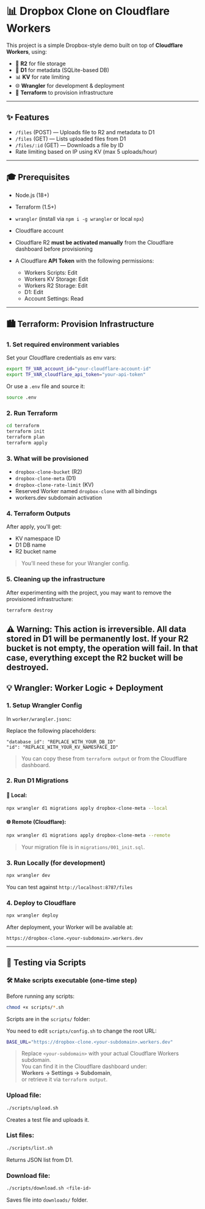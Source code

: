 # 📊 Dropbox Clone on Cloudflare Workers

This project is a simple Dropbox-style demo built on top of **Cloudflare Workers**, using:

* 🧱 **R2** for file storage
* 📃 **D1** for metadata (SQLite-based DB)
* 📊 **KV** for rate limiting
* 🌐 **Wrangler** for development & deployment
* 📒 **Terraform** to provision infrastructure

---

## ✨ Features

* `/files` (POST) — Uploads file to R2 and metadata to D1
* `/files` (GET) — Lists uploaded files from D1
* `/files/:id` (GET) — Downloads a file by ID
* Rate limiting based on IP using KV (max 5 uploads/hour)

---

## 🎓 Prerequisites

* Node.js (18+)
* Terraform (1.5+)
* `wrangler` (install via `npm i -g wrangler` or local `npx`)
* Cloudflare account
* Cloudflare R2 **must be activated manually** from the Cloudflare dashboard before provisioning
* A Cloudflare **API Token** with the following permissions:

  * Workers Scripts: Edit
  * Workers KV Storage: Edit
  * Workers R2 Storage: Edit
  * D1: Edit
  * Account Settings: Read

---

## 🏙️ Terraform: Provision Infrastructure

### 1. Set required environment variables

Set your Cloudflare credentials as env vars:

```bash
export TF_VAR_account_id="your-cloudflare-account-id"
export TF_VAR_cloudflare_api_token="your-api-token"
```

Or use a `.env` file and source it:

```bash
source .env
```

### 2. Run Terraform

```bash
cd terraform
terraform init
terraform plan
terraform apply
```

### 3. What will be provisioned

* `dropbox-clone-bucket` (R2)
* `dropbox-clone-meta` (D1)
* `dropbox-clone-rate-limit` (KV)
* Reserved Worker named `dropbox-clone` with all bindings
* workers.dev subdomain activation

### 4. Terraform Outputs

After apply, you'll get:

* KV namespace ID
* D1 DB name
* R2 bucket name

> You’ll need these for your Wrangler config.

### 5. Cleaning up the infrastructure

After experimenting with the project, you may want to remove the provisioned infrastructure:

```bash
terraform destroy
```

⚠️ Warning: This action is irreversible. All data stored in D1 will be permanently lost.
If your R2 bucket is not empty, the operation will fail. In that case, everything except the R2 bucket will be destroyed.
---

## 💡 Wrangler: Worker Logic + Deployment

### 1. Setup Wrangler Config

In `worker/wrangler.jsonc`:

Replace the following placeholders:

```jsonc
"database_id": "REPLACE_WITH_YOUR_DB_ID"
"id": "REPLACE_WITH_YOUR_KV_NAMESPACE_ID"
```

> You can copy these from `terraform output` or from the Cloudflare dashboard.

### 2. Run D1 Migrations

#### 💼 Local:

```bash
npx wrangler d1 migrations apply dropbox-clone-meta --local
```

#### 🌐 Remote (Cloudflare):

```bash
npx wrangler d1 migrations apply dropbox-clone-meta --remote
```

> Your migration file is in `migrations/001_init.sql`.

### 3. Run Locally (for development)

```bash
npx wrangler dev
```

You can test against `http://localhost:8787/files`

### 4. Deploy to Cloudflare

```bash
npx wrangler deploy
```

After deployment, your Worker will be available at:

```
https://dropbox-clone.<your-subdomain>.workers.dev
```

---

## 🔧 Testing via Scripts

### 🛠️ Make scripts executable (one-time step)

Before running any scripts:

```bash
chmod +x scripts/*.sh
```

Scripts are in the `scripts/` folder:

You need to edit `scripts/config.sh` to change the root URL:

```bash
BASE_URL="https://dropbox-clone.<your-subdomain>.workers.dev"
```

> Replace `<your-subdomain>` with your actual Cloudflare Workers subdomain.  
> You can find it in the Cloudflare dashboard under:  
> **Workers → Settings → Subdomain**,  
> or retrieve it via `terraform output`.

### Upload file:

```bash
./scripts/upload.sh
```

Creates a test file and uploads it.

### List files:

```bash
./scripts/list.sh
```

Returns JSON list from D1.

### Download file:

```bash
./scripts/download.sh <file-id>
```

Saves file into `downloads/` folder.
